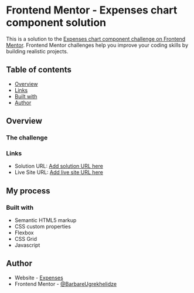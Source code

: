 # Frontend Mentor - Expenses chart component solution

This is a solution to the [Expenses chart component challenge on Frontend Mentor](https://github.com/BarbareUgrekhelidze/Expenses-chart-component.git). Frontend Mentor challenges help you improve your coding skills by building realistic projects. 

## Table of contents

- [Overview](#overview)
- [Links](#links)
- [Built with](#built-with)
- [Author](#author)

## Overview

### The challenge

### Links

- Solution URL: [Add solution URL here](https://github.com/BarbareUgrekhelidze/Expenses-chart-component.git)
- Live Site URL: [Add live site URL here](https://BarbareUgrekhelidze.github.io/Expenses-chart-component/)

## My process

### Built with

- Semantic HTML5 markup
- CSS custom properties
- Flexbox
- CSS Grid
- Javascript

## Author

- Website - [Expenses](https://BarbareUgrekhelidze.github.io/Expenses-chart-component/)
- Frontend Mentor - [@BarbareUgrekhelidze](https://www.frontendmentor.io/profile/barbare999)
